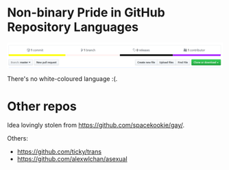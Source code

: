 # Non-binary Pride in GitHub Repository Languages

![](non-binary.png)

There's no white-coloured language :(.

# Other repos

Idea lovingly stolen from https://github.com/spacekookie/gay/.

Others:
- https://github.com/ticky/trans
- https://github.com/alexwlchan/asexual
